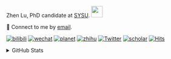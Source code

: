 <p>Zhen Lu, PhD candidate at <a href="https://phs.sysu.edu.cn/">SYSU</a>. <img src="https://media.giphy.com/media/WUlplcMpOCEmTGBtBW/giphy.gif" width="30">
</em></p>

💬 Connect to me by [email](mailto:luzh29@mail2.sysu.edu.cn).

[![bilibili](https://img.shields.io/badge/陆震同学-B站-yellow)](https://space.bilibili.com/32159908) [![wechat](https://img.shields.io/badge/陆震生物统计-微信公众号-important)](https://leslie-lu.github.io/uploads/qrcode.jpg) [![planet](https://img.shields.io/badge/陆震-知识星球-blueviolet)](https://wx.zsxq.com/dweb2) [![zhihu](https://img.shields.io/badge/陆震同学-知乎-blue)](https://www.zhihu.com/people/edison-70-18) [![Twitter](https://img.shields.io/badge/ZhenLu_Biost-Twitter-ff69b4)](https://twitter.com/ZhenLu_Biost) [![scholar](https://img.shields.io/badge/ZhenLu-Scholar-00ffff)](https://scholar.google.com/citations?user=LKLQ1g8AAAAJ) [![Hits](https://hits.seeyoufarm.com/api/count/incr/badge.svg?url=https%3A%2F%2Fgithub.com%2FLeslie-Lu%2FLeslie-Lu&count_bg=%2379C83D&title_bg=%23555555&icon=&icon_color=%23E7E7E7&title=hits&edge_flat=false)](https://hits.seeyoufarm.com)

<details>
 
<summary>GitHub Stats</summary>


<!--START_SECTION:waka-->
**🐱 My GitHub Data** 

> 📦 227.7 kB Used in GitHub's Storage 
 > 
> 🏆 204 Contributions in the Year 2024
 > 
> 🚫 Not Opted to Hire
 > 
> 📜 17 Public Repositories 
 > 
> 🔑 5 Private Repositories 
 > 
**I'm an Early 🐤** 

```text
🌞 Morning                17 commits          █░░░░░░░░░░░░░░░░░░░░░░░░   03.04 % 
🌆 Daytime                341 commits         ███████████████░░░░░░░░░░   60.89 % 
🌃 Evening                200 commits         █████████░░░░░░░░░░░░░░░░   35.71 % 
🌙 Night                  2 commits           ░░░░░░░░░░░░░░░░░░░░░░░░░   00.36 % 
```
📅 **I'm Most Productive on Monday** 

```text
Monday                   118 commits         █████░░░░░░░░░░░░░░░░░░░░   21.07 % 
Tuesday                  60 commits          ███░░░░░░░░░░░░░░░░░░░░░░   10.71 % 
Wednesday                116 commits         █████░░░░░░░░░░░░░░░░░░░░   20.71 % 
Thursday                 73 commits          ███░░░░░░░░░░░░░░░░░░░░░░   13.04 % 
Friday                   61 commits          ███░░░░░░░░░░░░░░░░░░░░░░   10.89 % 
Saturday                 61 commits          ███░░░░░░░░░░░░░░░░░░░░░░   10.89 % 
Sunday                   71 commits          ███░░░░░░░░░░░░░░░░░░░░░░   12.68 % 
```


**I Mostly Code in HTML** 

```text
HTML                     6 repos             ████████░░░░░░░░░░░░░░░░░   33.33 % 
R                        6 repos             ████████░░░░░░░░░░░░░░░░░   33.33 % 
SAS                      3 repos             ████░░░░░░░░░░░░░░░░░░░░░   16.67 % 
Jupyter Notebook         2 repos             ███░░░░░░░░░░░░░░░░░░░░░░   11.11 % 
Python                   1 repo              █░░░░░░░░░░░░░░░░░░░░░░░░   05.56 % 
```




 Last Updated on 13/08/2024 18:42:56 UTC
<!--END_SECTION:waka-->

-----

**NOTE: Top languages does not indicate my skill level or anything like that. It is just a metric of which languages have been hosted by me on GitHub based on the usage across repositories.**

</details>
